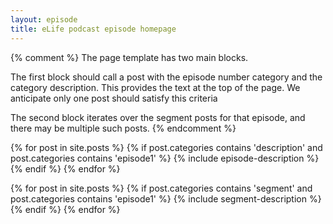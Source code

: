 ```yaml
---
layout: episode
title: eLife podcast episode homepage
---
```


{% comment %} 
The page template has two main blocks. 

The first block should call a post with the episode number category and the category description.
This provides the text at the top of the page. We anticipate only one post should satisfy this criteria

The second block iterates over the segment posts for that episode, and there may be multiple such posts.
{% endcomment %}

{% for post in site.posts %}
    {% if post.categories contains 'description' and post.categories contains 'episode1' %}
		{% include episode-description %}
    {% endif %}
{% endfor %}

{% for post in site.posts %}
    {% if post.categories contains 'segment' and post.categories contains 'episode1' %}
        {% include segment-description %}
    {% endif %}
{% endfor %}

